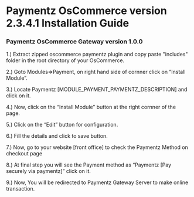# Paymentz OsCommerce version 2.3.4.1 Installation Guide
### Paymentz OsCommerce Gateway version 1.0.0
1.) Extract zipped oscommerce paymentz plugin and copy paste "includes" folder in the root directory of your OsCommerce.

2.) Goto Modules=>Payment, on right hand side of cornner click on “Install Module”. 

3.) Locate Paymentz [MODULE_PAYMENT_PAYMENTZ_DESCRIPTION] and click on it.

4.) Now, click on the “Install Module” button at the right cornner of the page.

5.) Click on the “Edit” button for configuration.

6.) Fill the details and click to save button.

7.) Now, go to your website [front office] to check the Paymentz Method on checkout page

8.) At final step you will see the Payment method as “Paymentz [Pay securely via paymentz]” click on it.

9.) Now, You will be redirected to Paymentz Gateway Server to make online transaction.
